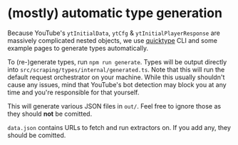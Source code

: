 # (mostly) automatic type generation

Because YouTube's `ytInitialData`, `ytCfg` & `ytInitialPlayerResponse` are massively complicated nested objects, we use [quicktype](https://quicktype.io/) CLI and some example pages to generate types automatically.

To (re-)generate types, run `npm run generate`. Types will be output directly into `src/scraping/types/internal/generated.ts`.
Note that this will run the default request orchestrator on your machine.
While this usually shouldn't cause any issues, mind that YouTube's bot detection may block you at any time and you're responsible for that yourself.

This will generate various JSON files in `out/`. Feel free to ignore those as they should **not** be comitted.

`data.json` contains URLs to fetch and run extractors on. If you add any, they should be comitted.
